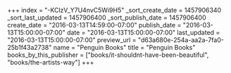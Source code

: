 +++
index = "-KClzV_Y7U4nvC5Wi9H5"
_sort_create_date = 1457906340
_sort_last_updated = 1457906400
_sort_publish_date = 1457906400
create_date = "2016-03-13T14:59:00-07:00"
publish_date = "2016-03-13T15:00:00-07:00"
date = "2016-03-13T15:00:00-07:00"
last_updated = "2016-03-13T15:00:00-07:00"
preview_url = "d63a680e-254a-aa2a-7fa0-25b1f43a2738"
name = "Penguin Books"
title = "Penguin Books"
books_by_this_publisher = ["books/it-shouldnt-have-been-beautiful", "books/the-artists-way"]
+++
